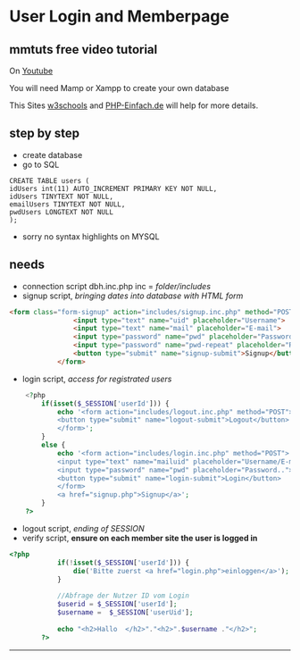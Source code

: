 # User Login and Memberpage

## mmtuts free video tutorial 

On [Youtube](https://www.youtube.com/watch?v=LC9GaXkdxF8&t=1841s)

You will need Mamp or Xampp to create your own database

This Sites [w3schools](https://www.w3schools.com/php/php_mysql_create.asp) and [PHP-Einfach.de](https://www.php-einfach.de/experte/php-codebeispiele/loginscript/#Geschuetzter_Bereich) will help for more details.

## step by step

- create database 
- go to SQL

```mysql
CREATE TABLE users (
idUsers int(11) AUTO_INCREMENT PRIMARY KEY NOT NULL,
idUsers TINYTEXT NOT NULL,
emailUsers TINYTEXT NOT NULL,
pwdUsers LONGTEXT NOT NULL
);
```
- sorry no syntax highlights on MYSQL

## needs

- connection script dbh.inc.php inc = *folder/includes*
- signup script, *bringing dates into database with HTML form*
```HTML
<form class="form-signup" action="includes/signup.inc.php" method="POST">
                <input type="text" name="uid" placeholder="Username">
                <input type="text" name="mail" placeholder="E-mail">
                <input type="password" name="pwd" placeholder="Password">
                <input type="password" name="pwd-repeat" placeholder="Repeat password">
                <button type="submit" name="signup-submit">Signup</button>
            </form>
```
- login script, *access for registrated users*
```PHP
    <?php
        if(isset($_SESSION['userId'])) {
            echo '<form action="includes/logout.inc.php" method="POST">
            <button type="submit" name="logout-submit">Logout</button>
            </form>';
        }
        else {
            echo '<form action="includes/login.inc.php" method="POST">
            <input type="text" name="mailuid" placeholder="Username/E-mail..">
            <input type="password" name="pwd" placeholder="Password..">
            <button type="submit" name="login-submit">Login</button>
            </form>
            <a href="signup.php">Signup</a>';
        }
    ?>
```
- logout script, *ending of SESSION*
- verify script, **ensure on each member site the user is logged in**
```PHP
<?php
            if(!isset($_SESSION['userId'])) {
                die('Bitte zuerst <a href="login.php">einloggen</a>');
            }
            
            //Abfrage der Nutzer ID vom Login
            $userid = $_SESSION['userId'];
            $username =  $_SESSION['userUid'];
            
            echo "<h2>Hallo  </h2>"."<h2>".$username ."</h2>";
        ?>
```
---